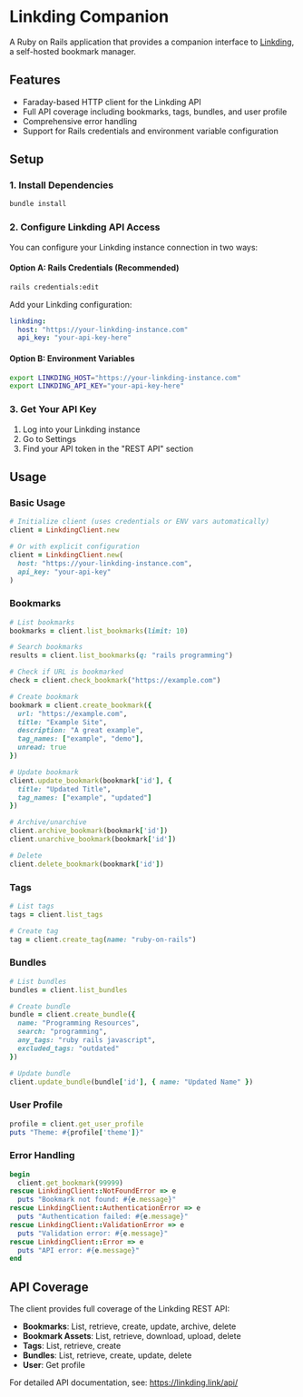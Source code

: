# Linkding Companion

A Ruby on Rails application that provides a companion interface to [Linkding](https://linkding.link/), a self-hosted bookmark manager.

## Features

- Faraday-based HTTP client for the Linkding API
- Full API coverage including bookmarks, tags, bundles, and user profile
- Comprehensive error handling
- Support for Rails credentials and environment variable configuration

## Setup

### 1. Install Dependencies

```bash
bundle install
```

### 2. Configure Linkding API Access

You can configure your Linkding instance connection in two ways:

#### Option A: Rails Credentials (Recommended)

```bash
rails credentials:edit
```

Add your Linkding configuration:

```yaml
linkding:
  host: "https://your-linkding-instance.com"
  api_key: "your-api-key-here"
```

#### Option B: Environment Variables

```bash
export LINKDING_HOST="https://your-linkding-instance.com"
export LINKDING_API_KEY="your-api-key-here"
```

### 3. Get Your API Key

1. Log into your Linkding instance
2. Go to Settings
3. Find your API token in the "REST API" section

## Usage

### Basic Usage

```ruby
# Initialize client (uses credentials or ENV vars automatically)
client = LinkdingClient.new

# Or with explicit configuration
client = LinkdingClient.new(
  host: "https://your-linkding-instance.com",
  api_key: "your-api-key"
)
```

### Bookmarks

```ruby
# List bookmarks
bookmarks = client.list_bookmarks(limit: 10)

# Search bookmarks
results = client.list_bookmarks(q: "rails programming")

# Check if URL is bookmarked
check = client.check_bookmark("https://example.com")

# Create bookmark
bookmark = client.create_bookmark({
  url: "https://example.com",
  title: "Example Site",
  description: "A great example",
  tag_names: ["example", "demo"],
  unread: true
})

# Update bookmark
client.update_bookmark(bookmark['id'], {
  title: "Updated Title",
  tag_names: ["example", "updated"]
})

# Archive/unarchive
client.archive_bookmark(bookmark['id'])
client.unarchive_bookmark(bookmark['id'])

# Delete
client.delete_bookmark(bookmark['id'])
```

### Tags

```ruby
# List tags
tags = client.list_tags

# Create tag
tag = client.create_tag(name: "ruby-on-rails")
```

### Bundles

```ruby
# List bundles
bundles = client.list_bundles

# Create bundle
bundle = client.create_bundle({
  name: "Programming Resources",
  search: "programming",
  any_tags: "ruby rails javascript",
  excluded_tags: "outdated"
})

# Update bundle
client.update_bundle(bundle['id'], { name: "Updated Name" })
```

### User Profile

```ruby
profile = client.get_user_profile
puts "Theme: #{profile['theme']}"
```

### Error Handling

```ruby
begin
  client.get_bookmark(99999)
rescue LinkdingClient::NotFoundError => e
  puts "Bookmark not found: #{e.message}"
rescue LinkdingClient::AuthenticationError => e
  puts "Authentication failed: #{e.message}"
rescue LinkdingClient::ValidationError => e
  puts "Validation error: #{e.message}"
rescue LinkdingClient::Error => e
  puts "API error: #{e.message}"
end
```

## API Coverage

The client provides full coverage of the Linkding REST API:

- **Bookmarks**: List, retrieve, create, update, archive, delete
- **Bookmark Assets**: List, retrieve, download, upload, delete
- **Tags**: List, retrieve, create
- **Bundles**: List, retrieve, create, update, delete
- **User**: Get profile

For detailed API documentation, see: https://linkding.link/api/
